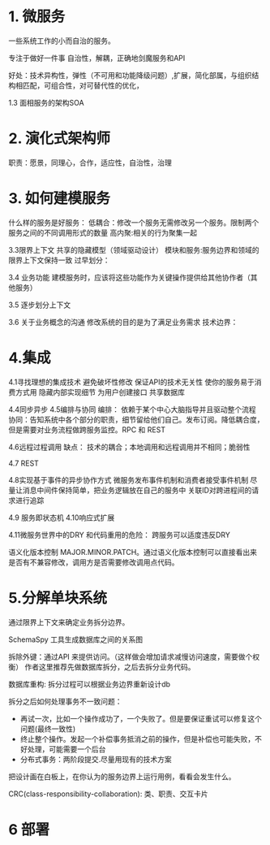 # 1. 微服务
一些系统工作的小而自治的服务。


专注于做好一件事
自治性，解耦，正确地剑魔服务和API

好处：技术异构性，弹性（不可用和功能降级问题）,扩展，简化部属，与组织结构相匹配，可组合性，对可替代性的优化，

1.3 面相服务的架构SOA

# 2. 演化式架构师
职责：愿景，同理心，合作，适应性，自治性，治理

# 3. 如何建模服务
什么样的服务是好服务：
低耦合：修改一个服务无需修改另一个服务。限制两个服务之间的不同调用形式的数量
高内聚:相关的行为聚集一起

3.3限界上下文
共享的隐藏模型（领域驱动设计）
模块和服务:服务边界和领域的限界上下文保持一致
过早划分：

3.4 业务功能
建模服务时，应该将这些功能作为关键操作提供给其他协作者（其他服务）

3.5 逐步划分上下文

3.6 关于业务概念的沟通
修改系统的目的是为了满足业务需求
技术边界：

# 4.集成
4.1寻找理想的集成技术
避免破坏性修改
保证API的技术无关性
使你的服务易于消费方式用
隐藏内部实现细节
为用户创建接口
共享数据库

4.4同步异步
4.5编排与协同
编排： 依赖于某个中心大脑指导并且驱动整个流程
协同：告知系统中各个部分的职责，细节留给他们自己。发布订阅。降低耦合度，但是需要对业务流程做跨服务监控。RPC 和 REST

4.6远程过程调用
缺点： 技术的耦合；本地调用和远程调用并不相同；脆弱性

4.7 REST

4.8实现基于事件的异步协作方式
微服务发布事件机制和消费者接受事件机制
尽量让消息中间件保持简单，把业务逻辑放在自己的服务中
关联ID对跨进程间的请求进行追踪

4.9 服务即状态机
4.10响应式扩展

4.11微服务世界中的DRY 和代码重用的危险：
跨服务可以适度违反DRY

语义化版本控制 MAJOR.MINOR.PATCH。通过语义化版本控制可以直接看出来是否有不兼容修改，调用方是否需要修改调用点代码。


# 5.分解单块系统

通过限界上下文来确定业务拆分边界。

SchemaSpy 工具生成数据库之间的关系图

拆除外键：通过API 来提供访问。（这样做会增加请求减慢访问速度，需要做个权衡）
作者这里推荐先做数据库拆分，之后去拆分业务代码。

数据库重构: 拆分过程可以根据业务边界重新设计db

拆分之后如何处理事务不一致问题：

- 再试一次，比如一个操作成功了，一个失败了。但是要保证重试可以修复这个问题(最终一致性)
- 终止整个操作。发起一个补偿事务抵消之前的操作，但是补偿也可能失败，不好处理，可能需要一个后台
- 分布式事务：两阶段提交.尽量用现有的技术方案

把设计画在白板上，在你认为的服务边界上运行用例，看看会发生什么。

CRC(class-responsibility-collaboration): 类、职责、交互卡片


# 6 部署
